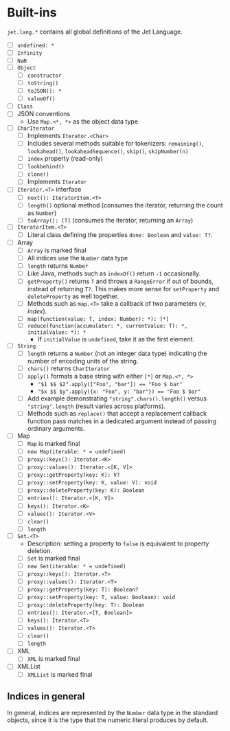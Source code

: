 # Built-ins

`jet.lang.*` contains all global definitions of the Jet Language.

* [ ] `undefined: *`
* [ ] `Infinity`
* [ ] `NaN`
* [ ] `Object`
  * [ ] `constructor`
  * [ ] `toString()`
  * [ ] `toJSON(): *`
  * [ ] `valueOf()`
* [ ] `Class`
* [ ] JSON conventions
  * Use `Map.<*, *>` as the object data type
* [ ] `CharIterator`
  * [ ] Implements `Iterator.<Char>`
  * [ ] Includes several methods suitable for tokenizers: `remaining()`, `lookahead()`, `lookaheadSequence()`, `skip()`, `skipNumber(n)`
  * [ ] `index` property (read-only)
  * [ ] `lookbehind()`
  * [ ] `clone()`
  * [ ] Implements `Iterator`
* [ ] `Iterator.<T>` interface
  * [ ] `next(): IteratorItem.<T>`
  * [ ] `length()` optional method (consumes the iterator, returning the count as `Number`)
  * [ ] `toArray(): [T]` (consumes the iterator, returning an `Array`)
* [ ] `IteratorItem.<T>`
  * [ ] Literal class defining the properties `done: Boolean` and `value: T?`.
* [ ] Array
  * [ ] `Array` is marked final
  * [ ] All indices use the `Number` data type
  * [ ] `length` returns `Number`
  * [ ] Like Java, methods such as `indexOf()` return `-1` occasionally.
  * [ ] `getProperty()` returns `T` and throws a `RangeError` if out of bounds, instead of returning `T?`. This makes more sense for `setProperty` and `deleteProperty` as well together.
  * [ ] Methods such as `map.<T>` take a callback of two parameters (*v*, *index*).
  * [ ] `map(function(value: T, index: Number): *): [*]`
  * [ ] `reduce(function(accumulator: *, currentValue: T): *, initialValue: *): *`
    * If `initialValue` is `undefined`, take it as the first element.
* [ ] `String`
  * [ ] `length` returns a `Number` (not an integer data type) indicating the number of encoding units of the string.
  * [ ] `chars()` returns `CharIterator`
  * [ ] `apply()` formats a base string with either `[*]` or `Map.<*, *>`
    * `"$1 $$ $2".apply(["Foo", "bar"]) == "Foo $ bar"`
    * `"$x $$ $y".apply({x: "Foo", y: "bar"}) == "Foo $ bar"`
  * [ ] Add example demonstrating `"string".chars().length()` versus `"string".length` (result varies across platforms).
  * [ ] Methods such as `replace()` that accept a replacement callback function pass matches in a dedicated argument instead of passing ordinary arguments.
* [ ] Map
  * [ ] `Map` is marked final
  * [ ] `new Map(iterable: * = undefined)`
  * [ ] `proxy::keys(): Iterator.<K>`
  * [ ] `proxy::values(): Iterator.<[K, V]>`
  * [ ] `proxy::getProperty(key: K): V?`
  * [ ] `proxy::setProperty(key: K, value: V): void`
  * [ ] `proxy::deleteProperty(key: K): Boolean`
  * [ ] `entries(): Iterator.<[K, V]>`
  * [ ] `keys(): Iterator.<K>`
  * [ ] `values(): Iterator.<V>`
  * [ ] `clear()`
  * [ ] `length`
* [ ] `Set.<T>`
  * Description: setting a property to `false` is equivalent to property deletion.
  * [ ] `Set` is marked final
  * [ ] `new Set(iterable: * = undefined)`
  * [ ] `proxy::keys(): Iterator.<T>`
  * [ ] `proxy::values(): Iterator.<T>`
  * [ ] `proxy::getProperty(key: T): Boolean?`
  * [ ] `proxy::setProperty(key: T, value: Boolean): void`
  * [ ] `proxy::deleteProperty(key: T): Boolean`
  * [ ] `entries(): Iterator.<[T, Boolean]>`
  * [ ] `keys(): Iterator.<T>`
  * [ ] `values(): Iterator.<T>`
  * [ ] `clear()`
  * [ ] `length`
* [ ] XML
  * [ ] `XML` is marked final
* [ ] XMLList
  * [ ] `XMLList` is marked final

## Indices in general

In general, indices are represented by the `Number` data type in the standard objects, since it is the type that the numeric literal produces by default.